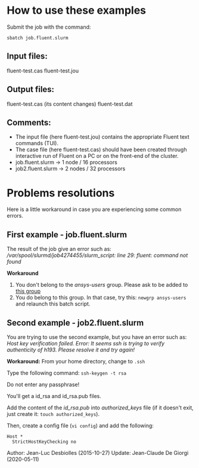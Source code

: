 # How to use these examples

Submit the job with the command:
```
sbatch job.fluent.slurm
```

## Input files:
fluent-test.cas
fluent-test.jou


## Output files:
fluent-test.cas (its content changes)
fluent-test.dat


## Comments:
* The input file (here fluent-test.jou) contains the appropriate Fluent text commands (TUI).
* The case file (here fluent-test.cas) should have been created through interactive run of Fluent on a PC or on the front-end of the cluster.
* job.fluent.slurm  -> 1 node  / 16 processors
* job2.fluent.slurm -> 2 nodes / 32 processors


# Problems resolutions
Here is a little workaround in case you are experiencing some common errors.

## First example - job.fluent.slurm
The result of the job give an error such as:  
*/var/spool/slurmd/job4274455/slurm_script: line 29: fluent: command not found*

**Workaround**
1. You don't belong to the *ansys-users* group.
Please ask to be added to [this group ](https://groups.epfl.ch/viewgroup?groupid=S00058)
2. You do belong to this group. In that case, try this:
`newgrp ansys-users`  
and relaunch this batch script.


## Second example - job2.fluent.slurm
You are trying to use the second example, but you have an error such as:
*Host key verification failed.
Error: It seems ssh is trying to verify authenticity of h193. Please resolve it and try again!*

**Workaround:**
From your home directory, change to `.ssh`

Type the following command:
`ssh-keygen -t rsa`

Do not enter any passphrase!

You'll get a id_rsa and id_rsa.pub files.

Add the content of the *id_rsa.pub* into *authorized_keys* file
(if it doesn't exit, just create it: `touch authorized_keys`).

Then, create a config file (`vi config`) and add the following:
```
Host *
  StrictHostKeyChecking no
```




Author: Jean-Luc Desbiolles (2015-10-27)
Update: Jean-Claude De Giorgi (2020-05-11)
